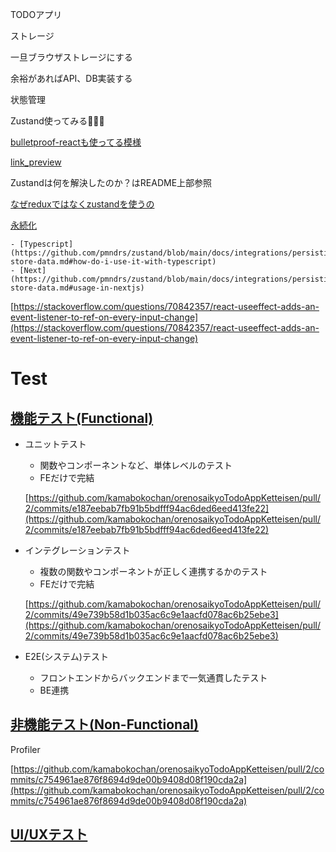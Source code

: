 
TODOアプリ


ストレージ


一旦ブラウザストレージにする


余裕があればAPI、DB実装する


状態管理


Zustand使ってみる🧸🧸🧸


[bulletproof-reactも使ってる模様](https://github.com/alan2207/bulletproof-react/blob/master/src/stores/notifications.ts)


[link_preview](https://github.com/pmndrs/zustand)


Zustandは何を解決したのか？はREADME上部参照


[なぜreduxではなくzustandを使うの](https://github.com/pmndrs/zustand#why-zustand-over-redux)


[永続化](https://github.com/pmndrs/zustand#persist-middleware)

	- [Typescript](https://github.com/pmndrs/zustand/blob/main/docs/integrations/persisting-store-data.md#how-do-i-use-it-with-typescript)
	- [Next](https://github.com/pmndrs/zustand/blob/main/docs/integrations/persisting-store-data.md#usage-in-nextjs)

[https://stackoverflow.com/questions/70842357/react-useeffect-adds-an-event-listener-to-ref-on-every-input-change](https://stackoverflow.com/questions/70842357/react-useeffect-adds-an-event-listener-to-ref-on-every-input-change)


# Test


## [**機能テスト(Functional)**](https://zenn.dev/silverbirder/articles/c3de04c9e6dd58#%E6%A9%9F%E8%83%BD%E3%83%86%E3%82%B9%E3%83%88(functional))

- ユニットテスト
	- 関数やコンポーネントなど、単体レベルのテスト
	- FEだけで完結

	[https://github.com/kamabokochan/orenosaikyoTodoAppKetteisen/pull/2/commits/e187eebab7fb91b5bdfff94ac6ded6eed413fe22](https://github.com/kamabokochan/orenosaikyoTodoAppKetteisen/pull/2/commits/e187eebab7fb91b5bdfff94ac6ded6eed413fe22)

- インテグレーションテスト
	- 複数の関数やコンポーネントが正しく連携するかのテスト
	- FEだけで完結

	[https://github.com/kamabokochan/orenosaikyoTodoAppKetteisen/pull/2/commits/49e739b58d1b035ac6c9e1aacfd078ac6b25ebe3](https://github.com/kamabokochan/orenosaikyoTodoAppKetteisen/pull/2/commits/49e739b58d1b035ac6c9e1aacfd078ac6b25ebe3)

- E2E(システム)テスト
	- フロントエンドからバックエンドまで一気通貫したテスト
	- BE連携

## [**非機能テスト(Non-Functional)**](https://zenn.dev/silverbirder/articles/c3de04c9e6dd58#%E9%9D%9E%E6%A9%9F%E8%83%BD%E3%83%86%E3%82%B9%E3%83%88(non-functional))


Profiler


[https://github.com/kamabokochan/orenosaikyoTodoAppKetteisen/pull/2/commits/c754961ae876f8694d9de00b9408d08f190cda2a](https://github.com/kamabokochan/orenosaikyoTodoAppKetteisen/pull/2/commits/c754961ae876f8694d9de00b9408d08f190cda2a)


## [UI/UXテスト](https://zenn.dev/silverbirder/articles/c3de04c9e6dd58#ui%2Fux)

